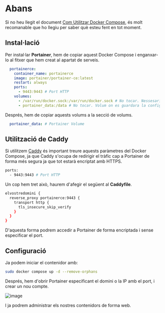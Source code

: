 # Abans

Si no heu llegit el document [Com Utilitzar Docker Compose](https://github.com/Otorexer/SerLliure/tree/main/Tutorials/ComUtilitzarDockerCompose), és molt recomanable que ho llegiu per saber què esteu fent en tot moment.

## Instal·lació

Per instal·lar **Portainer**, hem de copiar aquest Docker Compose i enganxar-lo al fitxer que hem creat al apartat de serveis.

```yaml
  portainerce:
    container_name: portainerce
    image: portainer/portainer-ce:latest
    restart: always
    ports:
      - 9443:9443 # Port HTTP
    volumes:
      - /var/run/docker.sock:/var/run/docker.sock # No tocar. Nessesari perque Portainer tingu acces als contenidos de Docker
      - portainer_data:/data # No tocar. Volum on es guardara la configuracio de Portainer
```

Després, hem de copiar aquests volums a la secció de volums.

```yaml
  portainer_data: # Portainer Volume
```

## Utilització de Caddy

Si utilitzem [Caddy](https://github.com/Otorexer/SerLliure/tree/main/Serveis/Caddy) és important treure aquests paràmetres del Docker Compose, ja que Caddy s'ocupa de redirigir el tràfic cap a Portainer de forma més segura ja que tot estarà encriptat amb HTTPS.

```bash
ports:
  - 9443:9443 # Port HTTP
```

Un cop hem tret això, haurem d'afegir el següent al **Caddyfile**.

```bash
elvostredomini {
  reverse_proxy portainerce:9443 {
    transport http {
      tls_insecure_skip_verify
    }
  }
}
```

D'aquesta forma podrem accedir a Portainer de forma encriptada i sense especificar el port.

## Configuració

Ja podem iniciar el contenidor amb:

```bash
sudo docker compose up -d --remove-orphans
```

Després, hem d'obrir Portainer especificant el domini o la IP amb el port, i crear un nou compte.

![image](https://github.com/Otorexer/SerLliure/assets/118485801/21fbb4d3-ae2c-4aee-8404-73211f2d8a6b)

I ja podrem administrar els nostres contenidors de forma web.